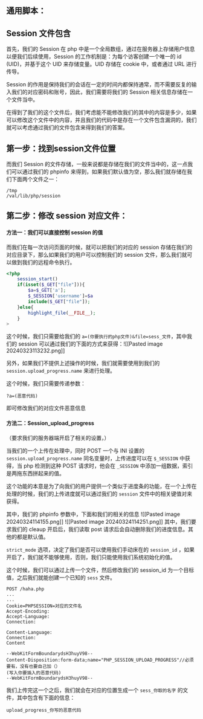 ## 通用脚本：

## Session 文件包含
首先，我们的 Session 在 php 中是一个全局数组，通过在服务器上存储用户信息以便我们后续使用，Session 的工作机制是：为每个访客创建一个唯一的 id (UID)，并基于这个 UID 来存储变量。UID 存储在 cookie 中，或者通过 URL 进行传导。

Session 的作用是保持我们的会话在一定的时间内都保持通常，而不需要反复的输入我们的对应密码和账号，因此，我们需要将我们的 Session 相关信息存储在一个文件当中。

在得到了我们的这个文件后，我们考虑能不能修改我们的其中的内容是多少，如果可以修改这个文件中的内容，并且我们的代码中是存在一个文件包含漏洞的，我们就可以考虑通过我们的文件包含来得到我们的答案。

## 第一步：找到session文件位置
而我们 Session 的文件存储，一般来说都是存储在我们的文件当中的，这一点我们可以通过我们的 phpinfo 来得到，如果我们默认值为空，那么我们就存储在我们下面两个文件之一：
```
/tmp
/val/lib/php/session
```



## 第二步：修改 session 对应文件：

#### 方法一：我们可以直接控制 session 的值
而我们在每一次访问页面的时候，就可以把我们的对应的 session 存储在我们的对应目录下，那么如果我们的用户可以控制我们的 session 文件，那么我们就可以做到我们的远程命令执行。
```php
<?php
	session_start()
    if(isset($_GET["file"])){
        $a=$_GET['a'];
        $_SESSION['username']=$a
        include($_GET["file"]);
    }else{
        highlight_file(__FILE__);
    }
>
```

这个时候，我们只需要给我们的 `a=(你要执行的php文件)&file=sess_文件`，其中我们的 session 可以通过我们的下面的方式来获得：![[Pasted image 20240323113232.png]]

另外，如果我们不提供上述操作的时候，我们就需要使用到我们的 `session.upload_progress.name` 来进行处理。

这个时候，我们只需要传递参数：
```
?a=(恶意代码)
```
即可修改我们的对应文件恶意信息
#### 方法二：Session_upload_progress
（要求我们的服务器端开启了相关的设置，）


当我们的一个上传在处理中，同时 POST 一个与 INI 设置的 `session.upload_progress.name` 同名变量时，上传进度可以在 `$_SESSION` 中获得，当 php 检测到这种 POST 请求时，他会在 `_SESSION` 中添加一组数据，索引是两拖东西拼起来的值。

这个功能的本意是为了向我们的用户提供一个类似于进度条的功能，在一个上传在处理的时候，我们的上传进度就可以通过我们的 `session` 文件中的相关键值对来获得。

其中，我们的 phpinfo 参数中，下面和我们的相关的信息
![[Pasted image 20240324114155.png]]
![[Pasted image 20240324114251.png]]
其中，我们要求我们的 cleaup 开启后，我们读取 post 请求后会自动删除我们的进度信息。其他的都是默认值。

`strict_mode` 选项，决定了我们是否可以使用我们手动床在的 `session_id` ，如果开启了，我们就不能够使用，否则，我们只能使用我们系统初始化的值。

这个时候，我们可以通过上传一个文件，然后修改我们的 session_id 为一个目标值，之后我们就能创建一个已知的 `sess` 文件。
```text
POST /haha.php
...
...
Cookie=PHPSESSION=对应的文件名
Accept-Encoding:
Accept-Language:
Connection:

Content-Language:
Connection:
Content

--WebKitFormBoundarydsH3huyV98--
Content-Disposition:form-data;name="PHP_SESSION_UPLOAD_PROGRESS"//必须要有，没有也要自己加（）
(写入你要插入的恶意代码)
--WebKitFormBoundarydsH3huyV98--

```

我们上传完这一个之后，我们就会在对应的位置生成一个 `sess_你取的名字` 的文件，其中包含有下面的信息：
```text
upload_progress_你写的恶意代码
```

